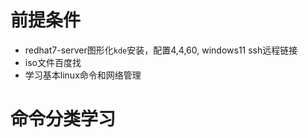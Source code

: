 # 前提条件
- redhat7-server图形化`kde`安装，配置4,4,60, windows11 ssh远程链接
- iso文件百度找
- 学习基本linux命令和网络管理
# 命令分类学习
